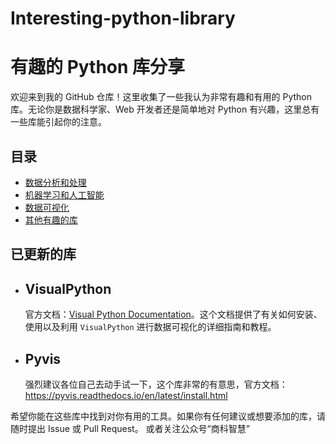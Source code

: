 # Interesting-python-library

# 有趣的 Python 库分享

欢迎来到我的 GitHub 仓库！这里收集了一些我认为非常有趣和有用的 Python 库。无论你是数据科学家、Web 开发者还是简单地对 Python 有兴趣，这里总有一些库能引起你的注意。

## 目录

- [数据分析和处理](#数据分析和处理)
- [机器学习和人工智能](#机器学习和人工智能)
- [数据可视化](#数据可视化)
- [其他有趣的库](#其他有趣的库)

## 已更新的库
- ## VisualPython
   官方文档：[Visual Python Documentation](https://visual-python.gitbook.io/docs/getting-started/welcome-to-visual-python)。这个文档提供了有关如何安装、使用以及利用 `VisualPython` 进行数据可视化的详细指南和教程。
- ## Pyvis
   强烈建议各位自己去动手试一下，这个库非常的有意思，官方文档：https://pyvis.readthedocs.io/en/latest/install.html


希望你能在这些库中找到对你有用的工具。如果你有任何建议或想要添加的库，请随时提出 Issue 或 Pull Request。
或者关注公众号“商科智慧”
